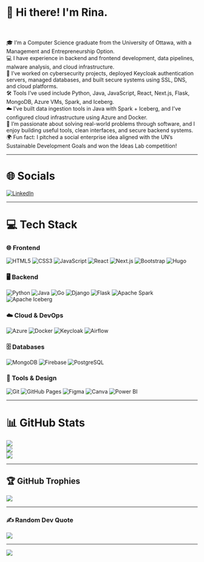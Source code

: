# 👋 Hi there! I'm Rina.
<br>

<br>
🎓 I’m a Computer Science graduate from the University of Ottawa, with a Management and Entrepreneurship Option.<br>
💻 I have experience in backend and frontend development, data pipelines, malware analysis, and cloud infrastructure.<br>
🔐 I’ve worked on cybersecurity projects, deployed Keycloak authentication servers, managed databases, and built secure systems using SSL, DNS, and cloud platforms.<br>
🛠️ Tools I’ve used include Python, Java, JavaScript, React, Next.js, Flask, MongoDB, Azure VMs, Spark, and Iceberg.<br>
☁️ I’ve built data ingestion tools in Java with Spark + Iceberg, and I’ve configured cloud infrastructure using Azure and Docker.<br>
🎯 I’m passionate about solving real-world problems through software, and I enjoy building useful tools, clean interfaces, and secure backend systems.<br>
🌍 Fun fact: I pitched a social enterprise idea aligned with the UN’s Sustainable Development Goals and won the Ideas Lab competition!

---

# 🌐 Socials
[![LinkedIn](https://img.shields.io/badge/LinkedIn-%230077B5.svg?logo=linkedin&logoColor=white)](https://www.linkedin.com/in/rina-osman/) 

---

# 💻 Tech Stack

### 🌐 Frontend
![HTML5](https://img.shields.io/badge/html5-%23E34F26.svg?style=for-the-badge&logo=html5&logoColor=white)
![CSS3](https://img.shields.io/badge/css3-%231572B6.svg?style=for-the-badge&logo=css3&logoColor=white)
![JavaScript](https://img.shields.io/badge/javascript-%23323330.svg?style=for-the-badge&logo=javascript&logoColor=%23F7DF1E)
![React](https://img.shields.io/badge/react-%2320232a.svg?style=for-the-badge&logo=react&logoColor=%2361DAFB)
![Next.js](https://img.shields.io/badge/next.js-000000?style=for-the-badge&logo=next.js&logoColor=white)
![Bootstrap](https://img.shields.io/badge/bootstrap-%238511FA.svg?style=for-the-badge&logo=bootstrap&logoColor=white)
![Hugo](https://img.shields.io/badge/Hugo-black.svg?style=for-the-badge&logo=Hugo)

### 🖥️ Backend
![Python](https://img.shields.io/badge/python-3670A0?style=for-the-badge&logo=python&logoColor=ffdd54)
![Java](https://img.shields.io/badge/java-%23ED8B00.svg?style=for-the-badge&logo=openjdk&logoColor=white)
![Go](https://img.shields.io/badge/go-%2300ADD8.svg?style=for-the-badge&logo=go&logoColor=white)
![Django](https://img.shields.io/badge/django-%23092E20.svg?style=for-the-badge&logo=django&logoColor=white)
![Flask](https://img.shields.io/badge/flask-000000?style=for-the-badge&logo=flask&logoColor=white)
![Apache Spark](https://img.shields.io/badge/spark-E25A1C?style=for-the-badge&logo=apachespark&logoColor=white)
![Apache Iceberg](https://img.shields.io/badge/iceberg-4285F4?style=for-the-badge&logo=apacherocketmq&logoColor=white)

### ☁️ Cloud & DevOps
![Azure](https://img.shields.io/badge/azure-0089D6.svg?style=for-the-badge&logo=microsoftazure&logoColor=white)
![Docker](https://img.shields.io/badge/docker-%230db7ed.svg?style=for-the-badge&logo=docker&logoColor=white)
![Keycloak](https://img.shields.io/badge/keycloak-%23327ab7.svg?style=for-the-badge&logo=keycloak&logoColor=white)
![Airflow](https://img.shields.io/badge/airflow-%23232F3E.svg?style=for-the-badge&logo=apacheairflow&logoColor=white)

### 🗄️ Databases
![MongoDB](https://img.shields.io/badge/MongoDB-%234ea94b.svg?style=for-the-badge&logo=mongodb&logoColor=white)
![Firebase](https://img.shields.io/badge/firebase-%23039BE5.svg?style=for-the-badge&logo=firebase)
![PostgreSQL](https://img.shields.io/badge/postgresql-%23336791.svg?style=for-the-badge&logo=postgresql&logoColor=white)

### 🧰 Tools & Design
![Git](https://img.shields.io/badge/git-%23F05033.svg?style=for-the-badge&logo=git&logoColor=white)
![GitHub Pages](https://img.shields.io/badge/github%20pages-121013?style=for-the-badge&logo=github&logoColor=white)
![Figma](https://img.shields.io/badge/figma-%23F24E1E.svg?style=for-the-badge&logo=figma&logoColor=white)
![Canva](https://img.shields.io/badge/Canva-%2300C4CC.svg?style=for-the-badge&logo=Canva&logoColor=white)
![Power BI](https://img.shields.io/badge/power_bi-F2C811?style=for-the-badge&logo=powerbi&logoColor=black)

---

# 📊 GitHub Stats
![](https://github-readme-stats.vercel.app/api?username=rinaxosman&theme=tokyonight&hide_border=true&include_all_commits=false&count_private=false)  
![](https://github-readme-stats.vercel.app/api/top-langs/?username=rinaxosman&theme=tokyonight&hide_border=true&include_all_commits=true&count_private=true&layout=compact)  
![](https://github-readme-streak-stats.herokuapp.com/?user=rinaxosman&theme=tokyonight&hide_border=true) 

---

## 🏆 GitHub Trophies
![](https://github-profile-trophy.vercel.app/?username=rinaxosman&theme=onedark&no-frame=true&no-bg=false&margin-w=4)

---

### ✍️ Random Dev Quote
![](https://quotes-github-readme.vercel.app/api?type=horizontal&theme=tokyonight)

---

[![](https://visitcount.itsvg.in/api?id=rinaxosman&icon=1&color=9)](https://visitcount.itsvg.in)
